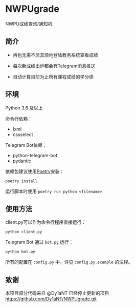 # NWPUgrade
NWPU成绩查询/通知机

## 简介

* 再也无需不厌其烦地登陆教务系统查看成绩

* 每次新成绩出炉都会有Telegram消息推送

* 自动计算目前为止所有课程成绩的学分绩

## 环境
Python 3.6 及以上

命令行依赖：
- lxml
- cssselect

Telegram Bot依赖：
- python-telegram-bot
- pydantic

依赖包建议使用[Poetry](https://python-poetry.org/)安装：

```
poetry install
```

运行脚本时使用 `poetry run python <filename>`

## 使用方法

client.py可以作为命令行程序直接运行：
```
python client.py
```

Telegram Bot 通过 `bot.py` 运行：
```
python bot.py
```

所有的配置在 `config.py` 中，详见 `config.py.example` 的注释。

## 致谢

本项目部分代码来自 @Dy1aNT 已经停止更新的项目 <https://github.com/Dy1aNT/NWPUgrade.git>
